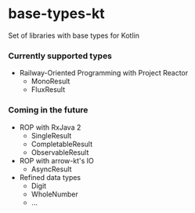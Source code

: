 # base-types-kt

Set of libraries with base types for Kotlin

### Currently supported types
- Railway-Oriented Programming with Project Reactor
    - MonoResult
    - FluxResult

### Coming in the future
- ROP with RxJava 2
    - SingleResult
    - CompletableResult
    - ObservableResult
- ROP with arrow-kt's IO
    - AsyncResult
- Refined data types
    - Digit
    - WholeNumber
    - ...
